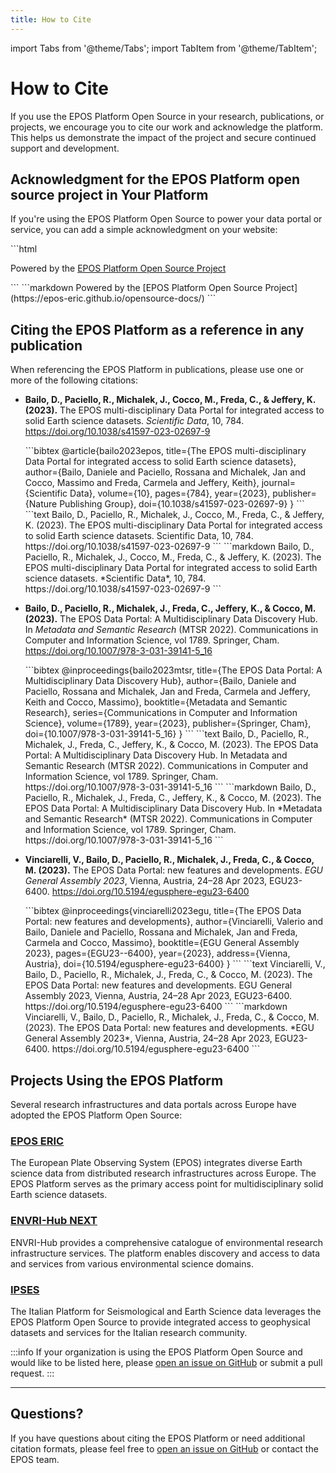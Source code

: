 ```yaml
---
title: How to Cite
---
```


import Tabs from '@theme/Tabs';
import TabItem from '@theme/TabItem';

# How to Cite

If you use the EPOS Platform Open Source in your research, publications, or projects, we encourage you to cite our work and acknowledge the platform. This helps us demonstrate the impact of the project and secure continued support and development.

## Acknowledgment for the EPOS Platform open source project in Your Platform

If you're using the EPOS Platform Open Source to power your data portal or service, you can add a simple acknowledgment on your website:

<Tabs>
  <TabItem value="html" label="HTML" default>
    ```html
    <p>
      Powered by the
      <a
        href="https://epos-eric.github.io/opensource-docs/"
        target="_blank"
        rel="noopener noreferrer"
        >EPOS Platform Open Source Project</a
      >
    </p>
    ```
  </TabItem>
  <TabItem value="markdown" label="Markdown">
    ```markdown
    Powered by the [EPOS Platform Open Source Project](https://epos-eric.github.io/opensource-docs/)
    ```
  </TabItem>
</Tabs>

## Citing the EPOS Platform as a reference in any publication

When referencing the EPOS Platform in publications, please use one or more of the following citations:

- **Bailo, D., Paciello, R., Michalek, J., Cocco, M., Freda, C., & Jeffery, K. (2023).** The EPOS multi-disciplinary Data Portal for integrated access to solid Earth science datasets. _Scientific Data_, 10, 784. https://doi.org/10.1038/s41597-023-02697-9

    <Tabs>
      <TabItem value="bibtex" label="BibTeX" default>
        ```bibtex
        @article{bailo2023epos,
          title={The EPOS multi-disciplinary Data Portal for integrated access to solid Earth science datasets},
          author={Bailo, Daniele and Paciello, Rossana and Michalek, Jan and Cocco, Massimo and Freda, Carmela and Jeffery, Keith},
          journal={Scientific Data},
          volume={10},
          pages={784},
          year={2023},
          publisher={Nature Publishing Group},
          doi={10.1038/s41597-023-02697-9}
        }
        ```
      </TabItem>
      <TabItem value="text" label="Text">
        ```text
        Bailo, D., Paciello, R., Michalek, J., Cocco, M., Freda, C., & Jeffery, K. (2023). The EPOS multi-disciplinary Data Portal for integrated access to solid Earth science datasets. Scientific Data, 10, 784. https://doi.org/10.1038/s41597-023-02697-9
        ```
      </TabItem>
      <TabItem value="markdown" label="Markdown">
        ```markdown
        Bailo, D., Paciello, R., Michalek, J., Cocco, M., Freda, C., & Jeffery, K. (2023). The EPOS multi-disciplinary Data Portal for integrated access to solid Earth science datasets. *Scientific Data*, 10, 784. https://doi.org/10.1038/s41597-023-02697-9
        ```
      </TabItem>
    </Tabs>

- **Bailo, D., Paciello, R., Michalek, J., Freda, C., Jeffery, K., & Cocco, M. (2023).** The EPOS Data Portal: A Multidisciplinary Data Discovery Hub. In _Metadata and Semantic Research_ (MTSR 2022). Communications in Computer and Information Science, vol 1789. Springer, Cham. https://doi.org/10.1007/978-3-031-39141-5_16

    <Tabs>
      <TabItem value="bibtex" label="BibTeX" default>
        ```bibtex
        @inproceedings{bailo2023mtsr,
          title={The EPOS Data Portal: A Multidisciplinary Data Discovery Hub},
          author={Bailo, Daniele and Paciello, Rossana and Michalek, Jan and Freda, Carmela and Jeffery, Keith and Cocco, Massimo},
          booktitle={Metadata and Semantic Research},
          series={Communications in Computer and Information Science},
          volume={1789},
          year={2023},
          publisher={Springer, Cham},
          doi={10.1007/978-3-031-39141-5_16}
        }
        ```
      </TabItem>
      <TabItem value="text" label="Text">
        ```text
        Bailo, D., Paciello, R., Michalek, J., Freda, C., Jeffery, K., & Cocco, M. (2023). The EPOS Data Portal: A Multidisciplinary Data Discovery Hub. In Metadata and Semantic Research (MTSR 2022). Communications in Computer and Information Science, vol 1789. Springer, Cham. https://doi.org/10.1007/978-3-031-39141-5_16
        ```
      </TabItem>
      <TabItem value="markdown" label="Markdown">
        ```markdown
        Bailo, D., Paciello, R., Michalek, J., Freda, C., Jeffery, K., & Cocco, M. (2023). The EPOS Data Portal: A Multidisciplinary Data Discovery Hub. In *Metadata and Semantic Research* (MTSR 2022). Communications in Computer and Information Science, vol 1789. Springer, Cham. https://doi.org/10.1007/978-3-031-39141-5_16
        ```
      </TabItem>
    </Tabs>

- **Vinciarelli, V., Bailo, D., Paciello, R., Michalek, J., Freda, C., & Cocco, M. (2023).** The EPOS Data Portal: new features and developments. _EGU General Assembly 2023_, Vienna, Austria, 24–28 Apr 2023, EGU23-6400. https://doi.org/10.5194/egusphere-egu23-6400

    <Tabs>
      <TabItem value="bibtex" label="BibTeX" default>
        ```bibtex
        @inproceedings{vinciarelli2023egu,
          title={The EPOS Data Portal: new features and developments},
          author={Vinciarelli, Valerio and Bailo, Daniele and Paciello, Rossana and Michalek, Jan and Freda, Carmela and Cocco, Massimo},
          booktitle={EGU General Assembly 2023},
          pages={EGU23--6400},
          year={2023},
          address={Vienna, Austria},
          doi={10.5194/egusphere-egu23-6400}
        }
        ```
      </TabItem>
      <TabItem value="text" label="Text">
        ```text
        Vinciarelli, V., Bailo, D., Paciello, R., Michalek, J., Freda, C., & Cocco, M. (2023). The EPOS Data Portal: new features and developments. EGU General Assembly 2023, Vienna, Austria, 24–28 Apr 2023, EGU23-6400. https://doi.org/10.5194/egusphere-egu23-6400
        ```
      </TabItem>
      <TabItem value="markdown" label="Markdown">
        ```markdown
        Vinciarelli, V., Bailo, D., Paciello, R., Michalek, J., Freda, C., & Cocco, M. (2023). The EPOS Data Portal: new features and developments. *EGU General Assembly 2023*, Vienna, Austria, 24–28 Apr 2023, EGU23-6400. https://doi.org/10.5194/egusphere-egu23-6400
        ```
      </TabItem>
    </Tabs>

## Projects Using the EPOS Platform

Several research infrastructures and data portals across Europe have adopted the EPOS Platform Open Source:

### [EPOS ERIC](http://www.ics-c.epos-eu.org/)

The European Plate Observing System (EPOS) integrates diverse Earth science data from distributed research infrastructures across Europe. The EPOS Platform serves as the primary access point for multidisciplinary solid Earth science datasets.

### [ENVRI-Hub NEXT](https://catalogue.staging.envri.eu/)

ENVRI-Hub provides a comprehensive catalogue of environmental research infrastructure services. The platform enables discovery and access to data and services from various environmental science domains.

### [IPSES](https://prod.ipses-softdth.it:9091/)

The Italian Platform for Seismological and Earth Science data leverages the EPOS Platform Open Source to provide integrated access to geophysical datasets and services for the Italian research community.

:::info
If your organization is using the EPOS Platform Open Source and would like to be listed here, please [open an issue on GitHub](https://github.com/EPOS-ERIC/opensource-docs/issues) or submit a pull request.
:::

---

## Questions?

If you have questions about citing the EPOS Platform or need additional citation formats, please feel free to [open an issue on GitHub](https://github.com/epos-eu/epos-open-source/issues) or contact the EPOS team.
